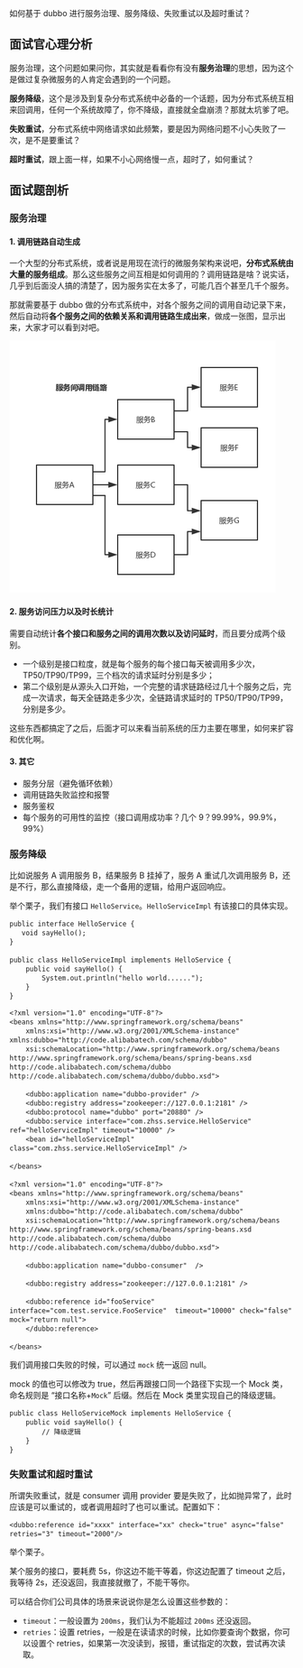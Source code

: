 如何基于 dubbo 进行服务治理、服务降级、失败重试以及超时重试？
## 面试官心理分析

服务治理，这个问题如果问你，其实就是看看你有没有**服务治理**的思想，因为这个是做过复杂微服务的人肯定会遇到的一个问题。

**服务降级**，这个是涉及到复杂分布式系统中必备的一个话题，因为分布式系统互相来回调用，任何一个系统故障了，你不降级，直接就全盘崩溃？那就太坑爹了吧。

**失败重试**，分布式系统中网络请求如此频繁，要是因为网络问题不小心失败了一次，是不是要重试？

**超时重试**，跟上面一样，如果不小心网络慢一点，超时了，如何重试？

## [](https://github.com/doocs/advanced-java/blob/master/docs/distributed-system/dubbo-service-management.md#%E9%9D%A2%E8%AF%95%E9%A2%98%E5%89%96%E6%9E%90)面试题剖析

### [](https://github.com/doocs/advanced-java/blob/master/docs/distributed-system/dubbo-service-management.md#%E6%9C%8D%E5%8A%A1%E6%B2%BB%E7%90%86)服务治理

#### [](https://github.com/doocs/advanced-java/blob/master/docs/distributed-system/dubbo-service-management.md#1-%E8%B0%83%E7%94%A8%E9%93%BE%E8%B7%AF%E8%87%AA%E5%8A%A8%E7%94%9F%E6%88%90)1\. 调用链路自动生成

一个大型的分布式系统，或者说是用现在流行的微服务架构来说吧，**分布式系统由大量的服务组成**。那么这些服务之间互相是如何调用的？调用链路是啥？说实话，几乎到后面没人搞的清楚了，因为服务实在太多了，可能几百个甚至几千个服务。

那就需要基于 dubbo 做的分布式系统中，对各个服务之间的调用自动记录下来，然后自动将**各个服务之间的依赖关系和调用链路生成出来**，做成一张图，显示出来，大家才可以看到对吧。

[![dubbo-service-invoke-road](https://github.com/doocs/advanced-java/raw/master/images/dubbo-service-invoke-road.png)](https://github.com/doocs/advanced-java/blob/master/images/dubbo-service-invoke-road.png)

#### [](https://github.com/doocs/advanced-java/blob/master/docs/distributed-system/dubbo-service-management.md#2-%E6%9C%8D%E5%8A%A1%E8%AE%BF%E9%97%AE%E5%8E%8B%E5%8A%9B%E4%BB%A5%E5%8F%8A%E6%97%B6%E9%95%BF%E7%BB%9F%E8%AE%A1)2\. 服务访问压力以及时长统计

需要自动统计**各个接口和服务之间的调用次数以及访问延时**，而且要分成两个级别。

*   一个级别是接口粒度，就是每个服务的每个接口每天被调用多少次，TP50/TP90/TP99，三个档次的请求延时分别是多少；
*   第二个级别是从源头入口开始，一个完整的请求链路经过几十个服务之后，完成一次请求，每天全链路走多少次，全链路请求延时的 TP50/TP90/TP99，分别是多少。

这些东西都搞定了之后，后面才可以来看当前系统的压力主要在哪里，如何来扩容和优化啊。

#### [](https://github.com/doocs/advanced-java/blob/master/docs/distributed-system/dubbo-service-management.md#3-%E5%85%B6%E5%AE%83)3\. 其它

*   服务分层（避免循环依赖）
*   调用链路失败监控和报警
*   服务鉴权
*   每个服务的可用性的监控（接口调用成功率？几个 9？99.99%，99.9%，99%）

### [](https://github.com/doocs/advanced-java/blob/master/docs/distributed-system/dubbo-service-management.md#%E6%9C%8D%E5%8A%A1%E9%99%8D%E7%BA%A7)服务降级

比如说服务 A 调用服务 B，结果服务 B 挂掉了，服务 A 重试几次调用服务 B，还是不行，那么直接降级，走一个备用的逻辑，给用户返回响应。

举个栗子，我们有接口 `HelloService`。`HelloServiceImpl` 有该接口的具体实现。

```source-java
public interface HelloService {
   void sayHello();
}

public class HelloServiceImpl implements HelloService {
    public void sayHello() {
        System.out.println("hello world......");
    }
}
```

```text-xml
<?xml version="1.0" encoding="UTF-8"?>
<beans xmlns="http://www.springframework.org/schema/beans"
    xmlns:xsi="http://www.w3.org/2001/XMLSchema-instance" xmlns:dubbo="http://code.alibabatech.com/schema/dubbo"
    xsi:schemaLocation="http://www.springframework.org/schema/beans        http://www.springframework.org/schema/beans/spring-beans.xsd        http://code.alibabatech.com/schema/dubbo        http://code.alibabatech.com/schema/dubbo/dubbo.xsd">

    <dubbo:application name="dubbo-provider" />
    <dubbo:registry address="zookeeper://127.0.0.1:2181" />
    <dubbo:protocol name="dubbo" port="20880" />
    <dubbo:service interface="com.zhss.service.HelloService" ref="helloServiceImpl" timeout="10000" />
    <bean id="helloServiceImpl" class="com.zhss.service.HelloServiceImpl" />

</beans>

<?xml version="1.0" encoding="UTF-8"?>
<beans xmlns="http://www.springframework.org/schema/beans"
    xmlns:xsi="http://www.w3.org/2001/XMLSchema-instance"
    xmlns:dubbo="http://code.alibabatech.com/schema/dubbo"
    xsi:schemaLocation="http://www.springframework.org/schema/beans        http://www.springframework.org/schema/beans/spring-beans.xsd        http://code.alibabatech.com/schema/dubbo        http://code.alibabatech.com/schema/dubbo/dubbo.xsd">

    <dubbo:application name="dubbo-consumer"  />

    <dubbo:registry address="zookeeper://127.0.0.1:2181" />

    <dubbo:reference id="fooService" interface="com.test.service.FooService"  timeout="10000" check="false" mock="return null">
    </dubbo:reference>

</beans>

```

我们调用接口失败的时候，可以通过 `mock` 统一返回 null。

mock 的值也可以修改为 true，然后再跟接口同一个路径下实现一个 Mock 类，命名规则是 “接口名称+`Mock`” 后缀。然后在 Mock 类里实现自己的降级逻辑。

```source-java
public class HelloServiceMock implements HelloService {
    public void sayHello() {
        // 降级逻辑
    }
}
```

### [](https://github.com/doocs/advanced-java/blob/master/docs/distributed-system/dubbo-service-management.md#%E5%A4%B1%E8%B4%A5%E9%87%8D%E8%AF%95%E5%92%8C%E8%B6%85%E6%97%B6%E9%87%8D%E8%AF%95)失败重试和超时重试

所谓失败重试，就是 consumer 调用 provider 要是失败了，比如抛异常了，此时应该是可以重试的，或者调用超时了也可以重试。配置如下：

```text-xml
<dubbo:reference id="xxxx" interface="xx" check="true" async="false" retries="3" timeout="2000"/>
```

举个栗子。

某个服务的接口，要耗费 5s，你这边不能干等着，你这边配置了 timeout 之后，我等待 2s，还没返回，我直接就撤了，不能干等你。

可以结合你们公司具体的场景来说说你是怎么设置这些参数的：

*   `timeout`：一般设置为 `200ms`，我们认为不能超过 `200ms` 还没返回。
*   `retries`：设置 retries，一般是在读请求的时候，比如你要查询个数据，你可以设置个 retries，如果第一次没读到，报错，重试指定的次数，尝试再次读取。
